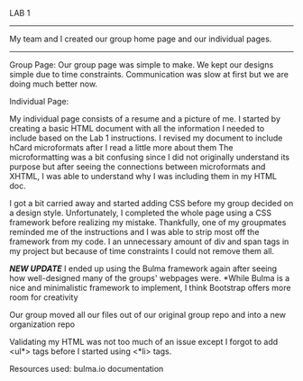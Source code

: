 LAB 1
____________________

My team and I created our group home page and our individual pages.
_____________________

Group Page:
Our group page was simple to make.
We kept our designs simple due to time constraints.
Communication was slow at first but we are doing much better now.


Individual Page:

My individual page consists of a resume and a picture of me.
I started by creating a basic HTML document with all the information I needed to include based on the Lab 1 instructions.
I revised my document to include hCard microformats after I read a little more about them
The microformatting was a bit confusing since I did not originally understand its purpose but after seeing the connections between 
microformats and XHTML, I was able to understand why I was including them in my HTML doc.

I got a bit carried away and started adding CSS before my group decided on a design style.
Unfortunately, I completed the whole page using a CSS framework before realizing my mistake. Thankfully, one of my groupmates reminded me of the instructions and
I was able to strip most off the framework from my code. I an unnecessary amount of div and span tags in my project but
because of time constraints I could not remove them all.

***NEW UPDATE***
I ended up using the Bulma framework again after seeing how well-designed many of the groups' webpages were.
*While Bulma is a nice and minimalistic framework to implement, I think Bootstrap offers more room for creativity

Our group moved all our files out of our original group repo and into a new organization repo


Validating my HTML was not too much of an issue except I forgot to add <ul*> tags before I started using <*li> tags.
  
Resources used: bulma.io documentation
